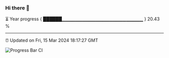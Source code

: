 ### Hi there 👋

⏳ Year progress { ██████▁▁▁▁▁▁▁▁▁▁▁▁▁▁▁▁▁▁▁▁▁▁▁▁ } 20.43 %

---

⏰ Updated on Fri, 15 Mar 2024 18:17:27 GMT

![Progress Bar CI](https://github.com/liununu/liununu/workflows/Progress%20Bar%20CI/badge.svg)
